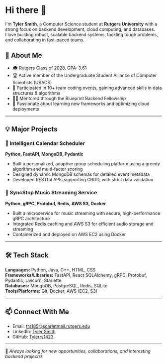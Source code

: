 # Hi there 👋

I'm **Tyler Smith**, a Computer Science student at **Rutgers University** with a strong focus on backend development, cloud computing, and databases.  
I love building robust, scalable backend systems, tackling tough problems, and collaborating in fast-paced teams.

## 🌟 About Me

- 🎓 Rutgers Class of 2028, GPA: 3.61  
- 🏆 Active member of the Undergraduate Student Alliance of Computer Scientists (USACS)
- 🔗 Participated in 10+ team coding events, gaining advanced skills in data structures & algorithms
- 🧑‍💻 Mentored through the Blueprint Backend Fellowship
- 🚀 Passionate about learning new frameworks and optimizing cloud deployments

---

## 💡 Major Projects

### 📅 Intelligent Calendar Scheduler  
**Python, FastAPI, MongoDB, Pydantic**  
- Built a personalized, adaptive group scheduling platform using a greedy algorithm and multi-factor scoring  
- Designed dynamic MongoDB schemas for detailed event metadata  
- Developed RESTful APIs supporting CRUD, with strict data validation

### 🎵 SyncStop Music Streaming Service  
**Python, gRPC, Protobuf, Redis, AWS S3, Docker**  
- Built a microservice for music streaming with secure, high-performance gRPC architecture  
- Integrated Redis caching and AWS S3 for efficient audio storage and streaming  
- Containerized and deployed on AWS EC2 using Docker

---

## 🛠️ Tech Stack

**Languages:** Python, Java, C++, HTML, CSS  
**Frameworks/Libraries:** FastAPI, React SQLAlchemy, gRPC, Protobuf, Pydantic, Uvicorn, Starlette  
**Databases:** MongoDB, PostgreSQL, Redis, SQLite  
**Tools/Platforms:** Git, Docker, AWS (EC2, S3)  

---

## 📫 Connect With Me

- Email: [trs185@scarletmail.rutgers.edu](mailto:trs185@scarletmail.rutgers.edu)
- LinkedIn: [Tyler Smith](https://linkedin.com/in/tyler-smith-491865339)
- GitHub: [Tylerrs1423](https://github.com/Tylerrs1423)

---

🌱 *Always looking for new opportunities, collaborations, and interesting backend projects!*
